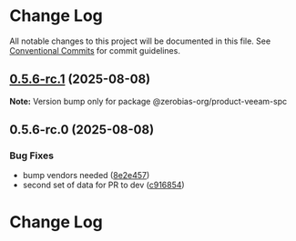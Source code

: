 # Change Log

All notable changes to this project will be documented in this file.
See [Conventional Commits](https://conventionalcommits.org) for commit guidelines.

## [0.5.6-rc.1](https://github.com/zerobias-org/product/compare/@zerobias-org/product-veeam-spc@0.5.6-rc.0...@zerobias-org/product-veeam-spc@0.5.6-rc.1) (2025-08-08)

**Note:** Version bump only for package @zerobias-org/product-veeam-spc





## 0.5.6-rc.0 (2025-08-08)


### Bug Fixes

* bump vendors needed ([8e2e457](https://github.com/zerobias-org/product/commit/8e2e457e0b5d7141a05e8f2c178bc2854f2b7178))
* second set of data for PR to dev ([c916854](https://github.com/zerobias-org/product/commit/c916854bcf229b1c2042ffdea18472d66a061aaf))





# Change Log

